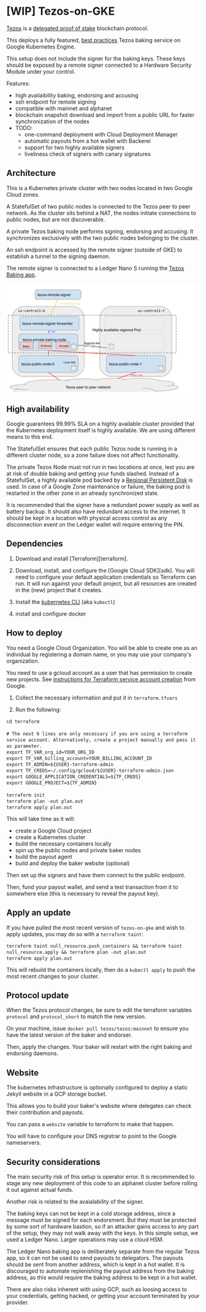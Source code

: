 [WIP] Tezos-on-GKE
==================

[Tezos](http://tezos.gitlab.io/mainnet/) is a [delegated proof of stake](https://bitshares.org/technology/delegated-proof-of-stake-consensus/) blockchain protocol.

This deploys a fully featured, [best practices](https://medium.com/tezos/its-a-baker-s-life-for-me-c214971201e1) Tezos baking service on Google Kubernetes Engine.

This setup does not include the signer for the baking keys. These keys should be exposed by a remote signer connected to a Hardware Security Module under your control.

Features:

* high availaibility baking, endorsing and accusing
* ssh endpoint for remote signing
* compatible with mainnet and alphanet
* blockchain snapshot download and import from a public URL for faster synchronization of the nodes
* TODO:
  * one-command deployment with Cloud Deployment Manager
  * automatic payouts from a hot wallet with Backerei
  * support for two highly available signers
  * liveliness check of signers with canary signatures

Architecture
------------

This is a Kubernetes private cluster with two nodes located in two Google Cloud zones.

A StatefulSet of two public nodes is connected to the Tezos peer to peer network. As the cluster sits behind a NAT, the nodes initiate connections to public nodes, but are not discoverable.

A private Tezos baking node performs signing, endorsing and accusing. It synchronizes exclusively with the two public nodes belonging to the cluster.

An ssh endpoint is accessed by the remote signer (outside of GKE) to establish a tunnel to the signing daemon.

The remote signer is connected to a Ledger Nano S running the [Tezos Baking app](https://github.com/obsidiansystems/ledger-app-tezos).

<img src="./k8s-baker.svg">

High availability
-----------------

Google guarantees 99.99% SLA on a highly available cluster provided that the Kubernetes deployment itself is highly available. We are using different means to this end.

The StatefulSet ensures that each public Tezos node is running in a different cluster node, so a zone failure does not affect functionality.

The private Tezos Node must not run in two locations at once, lest you are at risk of double baking and getting your funds slashed. Instead of a StatefulSet, a highly available pod backed by a [Regional Persistent Disk](https://cloud.google.com/compute/docs/disks/#repds) is used. In case of a Google Zone maintenance or failure, the baking pod is restarted in the other zone in an already synchronized state.

It is recommended that the signer have a redundant power supply as well as battery backup. It should also have redundant access to the internet. It should be kept in a location with physical access control as any disconnection event on the Ledger wallet will require entering the PIN.

Dependencies
------------

1. Download and install [Terraform][terraform].

1. Download, install, and configure the [Google Cloud SDK][sdk]. You will need
   to configure your default application credentials so Terraform can run. It
   will run against your default project, but all resources are created in the
   (new) project that it creates.

1. Install the [kubernetes
   CLI](https://kubernetes.io/docs/tasks/tools/install-kubectl/) (aka
   `kubectl`)

1. install and configure docker

How to deploy
-------------

You need a Google Cloud Organization. You will be able to create one as an individual by registering a domain name, or you may use your company's organization.

You need to use a gcloud account as a user that has permission to create new projects. See [instructions for Terraform service account creation](https://cloud.google.com/community/tutorials/managing-gcp-projects-with-terraform) from Google.

1. Collect the necessary information and put it in `terraform.tfvars`

1. Run the following:

```
cd terraform

# The next 6 lines are only necessary if you are using a terraform service account. Alternatively, create a project manually and pass it as parameter.
export TF_VAR_org_id=YOUR_ORG_ID
export TF_VAR_billing_account=YOUR_BILLING_ACCOUNT_ID
export TF_ADMIN=${USER}-terraform-admin
export TF_CREDS=~/.config/gcloud/${USER}-terraform-admin.json
export GOOGLE_APPLICATION_CREDENTIALS=${TF_CREDS}
export GOOGLE_PROJECT=${TF_ADMIN}

terraform init
terraform plan -out plan.out
terraform apply plan.out
```

This will take time as it will:
* create a Google Cloud project
* create a Kubernetes cluster
* build the necessary containers locally
* spin up the public nodes and private baker nodes
* build the payout agent
* build and deploy the baker website (optional)

Then set up the signers and have them connect to the public endpoint.

Then, fund your payout wallet, and send a test transaction from it to somewhere else (this is necessary to reveal the payout key).

Apply an update
---------------

If you have pulled the most recent version of `tezos-on-gke` and wish to apply updates, you may do so with a `terraform taint`:

```
terraform taint null_resource.push_containers && terraform taint null_resource.apply && terraform plan -out plan.out
terraform apply plan.out
```

This will rebuild the containers locally, then do a `kubectl apply` to push the most recent changes to your cluster.

Protocol update
---------------

When the Tezos protocol changes, be sure to edit the terraform variables `protocol` and `protocol_short` to match the new version.

On your machine, issue `docker pull tezos/tezos:mainnet` to ensure you have the latest version of the baker and endorser.

Then, apply the changes. Your baker will restart with the right baking and endorsing daemons.

Website
-------

The kubernetes infrastructure is optionally configured to deploy a static Jekyll website in a GCP storage bucket.

This allows you to build your baker's website where delegates can check their contribution and payouts.

You can pass a `website` variable to terraform to make that happen.

You will have to configure your DNS registrar to point to the Google nameservers.

Security considerations
-----------------------

The main security risk of this setup is operator error. It is recommended to stage any new deployment of this code to an alphanet cluster before rolling it out against actual funds.

Another risk is related to the avaialability of the signer.

The baking keys can not be kept in a cold storage address, since a message must be signed for each endorsment. But they must be protected by some sort of hardware bastion, so if an attacker gains access to any part of the setup, they may not walk away with the keys. In this simple setup, we used a Ledger Nano. Larger operations may use a cloud HSM.

The Ledger Nano baking app is deliberately separate from the regular Tezos app, so it can not be used to send payouts to delegators. The payouts should be sent from another address, which is kept in a hot wallet. It is discouraged to automate replenishing the payout address from the baking address, as this would require the baking address to be kept in a hot wallet.

There are also risks inherent with using GCP, such as loosing access to your credentials, getting hacked, or getting your account terminated by your provider.
